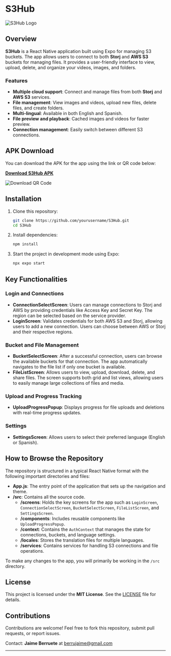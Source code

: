 # S3Hub

![S3Hub Logo](https://github.com/jaimeberruete/S3Hub/blob/dev/assets/logos/S3HubLogo.png)

## Overview

**S3Hub** is a React Native application built using Expo for managing S3 buckets. The app allows users to connect to both **Storj** and **AWS S3** buckets for managing files. It provides a user-friendly interface to view, upload, delete, and organize your videos, images, and folders.

### Features
- **Multiple cloud support**: Connect and manage files from both **Storj** and **AWS S3** services.
- **File management**: View images and videos, upload new files, delete files, and create folders.
- **Multi-lingual**: Available in both English and Spanish.
- **File preview and playback**: Cached images and videos for faster preview.
- **Connection management**: Easily switch between different S3 connections.

## APK Download

You can download the APK for the app using the link or QR code below:

[**Download S3Hub APK**](https://expo.dev/accounts/berrujaime/projects/S3Hub/builds/907f0dfb-eb39-4617-9215-5a7276893888)

![Download QR Code](https://github.com/jaimeberruete/S3Hub/blob/dev/assets/apk/apkQR.png)

## Installation

1. Clone this repository:
   ```bash
   git clone https://github.com/yourusername/S3Hub.git
   cd S3Hub
   ```
2. Install dependencies:
   ```bash
   npm install
   ```
3. Start the project in development mode using Expo:
   ```bash
   npx expo start
   ```

## Key Functionalities

### Login and Connections
- **ConnectionSelectScreen**: Users can manage connections to Storj and AWS by providing credentials like Access Key and Secret Key. The region can be selected based on the service provider.
- **LoginScreen**: Validates credentials for both AWS S3 and Storj, allowing users to add a new connection. Users can choose between AWS or Storj and their respective regions.

### Bucket and File Management
- **BucketSelectScreen**: After a successful connection, users can browse the available buckets for that connection. The app automatically navigates to the file list if only one bucket is available.
- **FileListScreen**: Allows users to view, upload, download, delete, and share files. The screen supports both grid and list views, allowing users to easily manage large collections of files and media. 

### Upload and Progress Tracking
- **UploadProgressPopup**: Displays progress for file uploads and deletions with real-time progress updates.

### Settings
- **SettingsScreen**: Allows users to select their preferred language (English or Spanish).

## How to Browse the Repository

The repository is structured in a typical React Native format with the following important directories and files:

- **App.js**: The entry point of the application that sets up the navigation and theme.
- **/src**: Contains all the source code.
  - **/screens**: Holds the key screens for the app such as `LoginScreen`, `ConnectionSelectScreen`, `BucketSelectScreen`, `FileListScreen`, and `SettingsScreen`.
  - **/components**: Includes reusable components like `UploadProgressPopup`.
  - **/context**: Contains the `AuthContext` that manages the state for connections, buckets, and language settings.
  - **/locales**: Stores the translation files for multiple languages.
  - **/services**: Contains services for handling S3 connections and file operations.
  
To make any changes to the app, you will primarily be working in the `/src` directory.

## License

This project is licensed under the **MIT License**. See the [LICENSE](LICENSE) file for details.

## Contributions

Contributions are welcome! Feel free to fork this repository, submit pull requests, or report issues. 

Contact: **Jaime Berruete** at berrujaime@gmail.com

---
